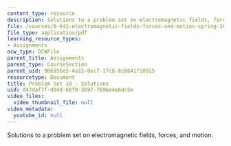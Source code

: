 ```yaml
---
content_type: resource
description: Solutions to a problem set on electromagnetic fields, forces, and motion.
file: /courses/6-641-electromagnetic-fields-forces-and-motion-spring-2005/d47daf7fd94d66f03b977696e4e6dc5e_05_ps10_sol.pdf
file_type: application/pdf
learning_resource_types:
- Assignments
ocw_type: OCWFile
parent_title: Assignments
parent_type: CourseSection
parent_uid: 906956e5-4a15-8ec7-17c6-8c8641f10915
resourcetype: Document
title: Problem Set 10 - Solutions
uid: d47daf7f-d94d-66f0-3b97-7696e4e6dc5e
video_files:
  video_thumbnail_file: null
video_metadata:
  youtube_id: null
---
```

Solutions to a problem set on electromagnetic fields, forces, and motion.

